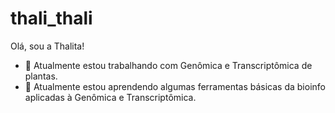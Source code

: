 # thali_thali
Olá, sou a Thalita!
- 🔭 Atualmente estou trabalhando com Genômica e Transcriptômica de plantas.
- 🌱 Atualmente estou aprendendo algumas ferramentas básicas da bioinfo aplicadas à Genômica e Transcriptômica.
